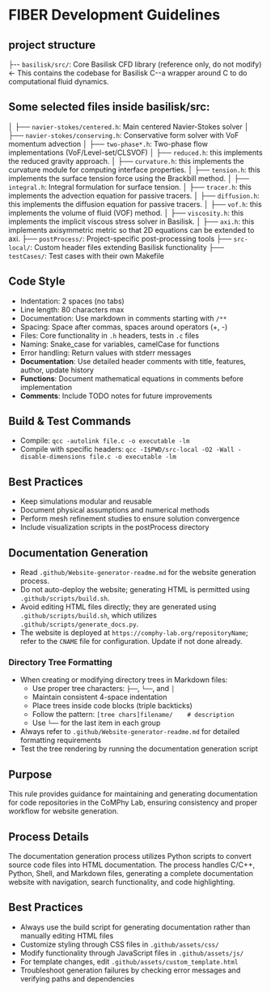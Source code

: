 # FIBER Development Guidelines

## project structure 
├-- `basilisk/src/`: Core Basilisk CFD library (reference only, do not modify) <- This contains the codebase for Basilisk C--a wrapper around C to do computational fluid dynamics. 
## Some selected files inside basilisk/src:
│   ├── `navier-stokes/centered.h`: Main centered Navier-Stokes solver
│   ├── `navier-stokes/conserving.h`: Conservative form solver with VoF momentum advection
│   ├── `two-phase*.h`: Two-phase flow implementations (VoF/Level-set/CLSVOF)
│   ├── `reduced.h`: this implements the reduced gravity approach. 
│   ├── `curvature.h`: this implements the curvature module for computing interface properties.
│   ├── `tension.h`: this implements the surface tension force using the Brackbill method.
│   ├── `integral.h`: Integral formulation for surface tension.
│   ├── `tracer.h`: this implements the advection equation for passive tracers.
│   ├── `diffusion.h`: this implements the diffusion equation for passive tracers.
│   ├── `vof.h`: this implements the volume of fluid (VOF) method.
│   ├── `viscosity.h`: this implements the implicit viscous stress solver in Basilisk.
│   ├── `axi.h`: this implements axisymmetric metric so that 2D equations can be extended to axi. 
├── `postProcess/`: Project-specific post-processing tools
├── `src-local/`: Custom header files extending Basilisk functionality
├── `testCases/`: Test cases with their own Makefile

## Code Style
- Indentation: 2 spaces (no tabs)
- Line length: 80 characters max
- Documentation: Use markdown in comments starting with `/**`
- Spacing: Space after commas, spaces around operators (+, -)
- Files: Core functionality in `.h` headers, tests in `.c` files
- Naming: Snake_case for variables, camelCase for functions
- Error handling: Return values with stderr messages
- **Documentation**: Use detailed header comments with title, features, author, update history
- **Functions**: Document mathematical equations in comments before implementation
- **Comments**: Include TODO notes for future improvements

## Build & Test Commands
- Compile: `qcc -autolink file.c -o executable -lm`
- Compile with specific headers: `qcc -I$PWD/src-local -O2 -Wall -disable-dimensions file.c -o executable -lm`


## Best Practices
- Keep simulations modular and reusable
- Document physical assumptions and numerical methods
- Perform mesh refinement studies to ensure solution convergence
- Include visualization scripts in the postProcess directory


## Documentation Generation

- Read `.github/Website-generator-readme.md` for the website generation process.
- Do not auto-deploy the website; generating HTML is permitted using `.github/scripts/build.sh`.
- Avoid editing HTML files directly; they are generated using `.github/scripts/build.sh`, which utilizes `.github/scripts/generate_docs.py`.
- The website is deployed at `https://comphy-lab.org/repositoryName`; refer to the `CNAME` file for configuration. Update if not done already. 

### Directory Tree Formatting
- When creating or modifying directory trees in Markdown files:
  - Use proper tree characters: `├──`, `└──`, and `│   `
  - Maintain consistent 4-space indentation
  - Place trees inside code blocks (triple backticks)
  - Follow the pattern: `[tree chars]filename/    # description`
  - Use `└──` for the last item in each group
- Always refer to `.github/Website-generator-readme.md` for detailed formatting requirements
- Test the tree rendering by running the documentation generation script

## Purpose

This rule provides guidance for maintaining and generating documentation for code repositories in the CoMPhy Lab, ensuring consistency and proper workflow for website generation.

## Process Details

The documentation generation process utilizes Python scripts to convert source code files into HTML documentation. The process handles C/C++, Python, Shell, and Markdown files, generating a complete documentation website with navigation, search functionality, and code highlighting.

## Best Practices

- Always use the build script for generating documentation rather than manually editing HTML files
- Customize styling through CSS files in `.github/assets/css/`
- Modify functionality through JavaScript files in `.github/assets/js/`
- For template changes, edit `.github/assets/custom_template.html`
- Troubleshoot generation failures by checking error messages and verifying paths and dependencies